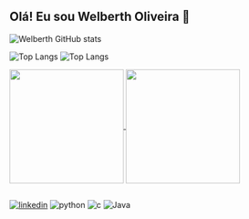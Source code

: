 ## Olá! Eu sou Welberth Oliveira 👋

![Welberth GitHub stats](https://github-readme-stats.vercel.app/api?username=welberth77&show_icons=true&theme=transparent)

![Top Langs](https://github-readme-stats.vercel.app/api/top-langs/?username=welberth77&layout=compact&show_icons=true&theme=holi) 
![Top Langs](https://github-readme-stats.vercel.app/api/top-langs/?username=welberth77&layout=compact)

<a href="https://github.com/welberth77/github-readme-stats">
  <img height=200 align="center" src="https://github-readme-stats.vercel.app/api?username=welberth77" />
</a>
<a href="https://github.com/welberth77/convoychat">
  <img height=200 align="center" src="https://github-readme-stats.vercel.app/api/top-langs?username=welberth77&layout=compact&langs_count=8&card_width=320" />
</a>

##


[![linkedin](https://img.shields.io/badge/LinkedIn-0077B5?style=for-the-badge&logo=linkedin&logoColor=white)](https://www.linkedin.com/in/welberth-oliveira/)
![python](https://img.shields.io/badge/Python-3776AB?style=for-the-badge&logo=python&logoColor=white)
![c](https://img.shields.io/badge/C-00599C?style=for-the-badge&logo=c&logoColor=white)
![Java](https://img.shields.io/badge/Java-ED8B00?style=for-the-badge&logo=openjdk&logoColor=white)
